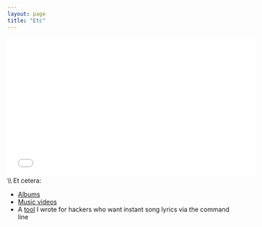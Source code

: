 ```yaml
---
layout: page 
title: "Etc"
---
```


<iframe width="560" height="315" src="//www.youtube.com/embed/CREndj3PUcY" frameborder="0" allowfullscreen></iframe>
\\
Et cetera:

  - <a href="https://ryanbarringtoncox.bandcamp.com" target="_blank">Albums</a>
  - [Music videos]({{site.url}}/music)
  - A <a href="https://github.com/ryanbarringtoncox/command_line_lyrics" target="_blank">tool</a> I wrote for hackers who want instant song lyrics via the command line

